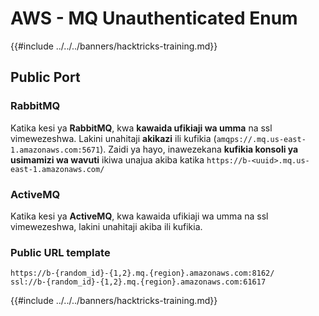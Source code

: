 # AWS - MQ Unauthenticated Enum

{{#include ../../../banners/hacktricks-training.md}}

## Public Port

### **RabbitMQ**

Katika kesi ya **RabbitMQ**, kwa **kawaida ufikiaji wa umma** na ssl vimewezeshwa. Lakini unahitaji **akikazi** ili kufikia (`amqps://.mq.us-east-1.amazonaws.com:5671`​​). Zaidi ya hayo, inawezekana **kufikia konsoli ya usimamizi wa wavuti** ikiwa unajua akiba katika `https://b-<uuid>.mq.us-east-1.amazonaws.com/`

### ActiveMQ

Katika kesi ya **ActiveMQ**, kwa kawaida ufikiaji wa umma na ssl vimewezeshwa, lakini unahitaji akiba ili kufikia.

### Public URL template
```
https://b-{random_id}-{1,2}.mq.{region}.amazonaws.com:8162/
ssl://b-{random_id}-{1,2}.mq.{region}.amazonaws.com:61617
```
{{#include ../../../banners/hacktricks-training.md}}
